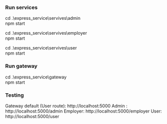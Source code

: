 ### Run services
cd .\express_service\servives\admin\
npm start

cd .\express_service\servives\employer\
npm start

cd .\express_service\servives\user\
npm start

### Run gateway

cd .\express_service\gateway\
npm start

### Testing
Gateway default (User route): http://localhost:5000
Admin : http://localhost:5000/admin
Employer: http://localhost:5000/employer
User: http://localhost:5000/user
